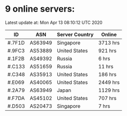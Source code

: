 # 9 online servers:

Latest update at: Mon Apr 13 08:10:12 UTC 2020

| ID | ASN | Server Country | Online |
| -- | --- | -------------- | ------ |
| #.7F1D | AS63949 | Singapore | 3713 hrs |
| #.9FC3 | AS53889 | United States | 921 hrs |
| #.1F2B | AS49392 | Russia | 6 hrs |
| #.C133 | AS51659 | Russia | 11 hrs |
| #.C348 | AS35913 | United States | 186 hrs |
| #.E069 | AS40065 | United States | 2449 hrs |
| #.2A79 | AS63949 | Japan | 1129 hrs |
| #.F7DA | AS45102 | United States | 707 hrs |
| #.D503 | AS20473 | Singapore | 7 hrs |


